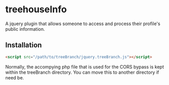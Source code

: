 # treehouseInfo
A jquery plugin that allows someone to access and process their profile's public information. 
## Installation

```html
<script src="/path/to/treeBranch/jquery.treeBranch.js"></script>
```

Normally, the accompying php file that is used for the CORS bypass is kept within the treeBranch directory. You can move this to another directory if need be.
